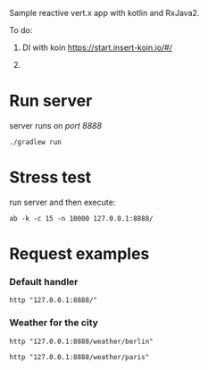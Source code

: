 Sample reactive vert.x app with kotlin and RxJava2.

To do:
1. DI with koin
https://start.insert-koin.io/#/

2.

# Run server

server runs on *port 8888*

```./gradlew run```

# Stress test
run server and then execute:

```ab -k -c 15 -n 10000 127.0.0.1:8888/```

# Request examples

### Default handler
```
http "127.0.0.1:8888/"
```

### Weather for the city
```
http "127.0.0.1:8888/weather/berlin"

http "127.0.0.1:8888/weather/paris"
```

